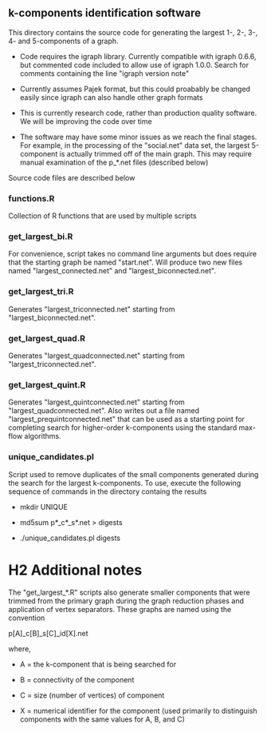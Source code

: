 ## k-components identification software

This directory contains the source code for generating the largest 1-,
2-, 3-, 4- and 5-components of a graph.

* Code requires the igraph library. Currently compatible with igraph
  0.6.6, but commented code included to allow use of igraph
  1.0.0. Search for comments containing the line "igraph version note"

* Currently assumes Pajek format, but this could proabably be changed
  easily since igraph can also handle other graph formats

* This is currently research code, rather than production quality
  software. We will be improving the code over time

* The software may have some minor issues as we reach the final
  stages. For example, in the processing of the "social.net" data set,
  the largest 5-component is actually trimmed off of the main
  graph. This may require manual examination of the p_*.net files
  (described below)

Source code files are described below

### functions.R

Collection of R functions that are used by multiple scripts

### get_largest_bi.R

For convenience, script takes no command line arguments but does
require that the starting graph be named "start.net". Will produce two
new files named "largest_connected.net" and "largest_biconnected.net".

### get_largest_tri.R

Generates "largest_triconnected.net" starting from "largest_biconnected.net".

### get_largest_quad.R

Generates "largest_quadconnected.net" starting from "largest_triconnected.net".

### get_largest_quint.R

Generates "largest_quintconnected.net" starting from
"largest_quadconnected.net". Also writes out a file named
"largest_prequintconnected.net" that can be used as a starting point
for completing search for higher-order k-components using the standard
max-flow algorithms.

### unique_candidates.pl

Script used to remove duplicates of the small components generated
during the search for the largest k-components. To use, execute the
following sequence of commands in the directory containg the results

* mkdir UNIQUE

* md5sum p*_c*_s*.net > digests

* ./unique_candidates.pl digests

# H2 Additional notes

The "get_largest_*.R" scripts also generate smaller components that
were trimmed from the primary graph during the graph reduction phases
and application of vertex separators. These graphs are named using
the convention

p[A]_c[B]_s[C]_id[X].net

where,

* A = the k-component that is being searched for

* B = connectivity of the component

* C = size (number of vertices) of component

* X = numerical identifier for the component (used primarily to
  distinguish components with the same values for A, B, and C)
